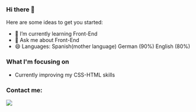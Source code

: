 ### Hi there 👋

<!--
**habidbesp/habidbesp** is a ✨ _special_ ✨ repository because its `README.md` (this file) appears on your GitHub profile.-->

Here are some ideas to get you started:

- 🌱 I’m currently learning Front-End
- 💬 Ask me about Front-End
- 😄 Languages: Spanish(mother language) German (90%) English (80%)

### What I'm focusing on 

- Currently improving my CSS-HTML skills

### Contact me:
<a href="https://www.facebook.com/habid.bespinosa/"><img src="https://img.shields.io/badge/facebook%20@habid_b_espinosa-344E86?style=for-the-badge&logo=facebook&logoColor=white"/></a>
